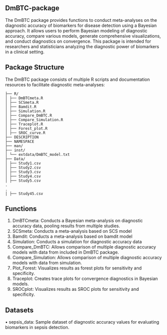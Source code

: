 ## DmBTC-package
The DmBTC package provides functions to conduct meta-analyses on the diagnostic accuracy of biomarkers for disease detection using a Bayesian approach. It allows users to perform Bayesian modeling of diagnostic accuracy, compare various models, generate comprehensive visualizations, and conduct diagnostics on convergence. This package is intended for researchers and statisticians analyzing the diagnostic power of biomarkers in a clinical setting.

## Package Structure
The DmBTC package consists of multiple R scripts and documentation resources to facilitate diagnostic meta-analyses:

```
├── R/
│ ├── DmBTCmeta.R
│ ├── SCSmeta.R
│ ├── Bamdit.R
│ ├── Simulation.R
│ ├── Compare_DmBTC.R
│ ├── Compare_Simulation.R
│ ├── Traceplot.R
│ ├── Forest_plot.R
│ ├── SROC_curve.R
├── DESCRIPTION
├── NAMESPACE
├── man/
├── inst/
│ └── extdata/DmBTC_model.txt
├── Data/ 
│ ├── Study1.csv
│ ├── Study2.csv
│ ├── Study3.csv
│ ├── Study4.csv
│ ├── Study5.csv
.
.
│ ├── Study45.csv
```
## Functions
1.	DmBTCmeta: Conducts a Bayesian meta-analysis on diagnostic accuracy data, pooling results from multiple studies.
2.	SCSmeta: Conducts a meta-analysis based on SCS model
3.	Bamdit: Conducts a meta-analysis based on bamdit model
4.	Simulation: Conducts a simulation for diagnostic accuracy data
5.	Compare_DmBTC: Allows comparison of multiple diagnostic accuracy models with data from included in DmBTC package.
6.	Compare_Simulation: Allows comparison of multiple diagnostic accuracy models with data from simulation.
7.	Plot_Forest: Visualizes results as forest plots for sensitivity and specificity.
8.	Traceplot: Creates trace plots for convergence diagnostics in Bayesian models.
9.	SROCplot: Visualizes results as SROC plots for sensitivity and specificity.
## Datasets
•	sepsis_data: Sample dataset of diagnostic accuracy values for evaluating biomarkers in sepsis detection.
